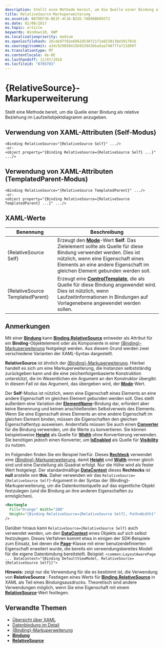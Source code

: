 ```yaml
---
description: Stellt eine Methode bereit, um die Quelle einer Bindung als relative Beziehung im Laufzeitobjektdiagramm anzugeben.
title: RelativeSource-Markuperweiterung
ms.assetid: B87DEF36-BE1F-4C16-B32E-7A896BD09272
ms.date: 02/08/2017
ms.topic: article
keywords: Windows10, UWP
ms.localizationpriority: medium
ms.openlocfilehash: 26cde97f82e6962d530721f1e0230138e5917016
ms.sourcegitcommit: a3dc929858415b933943bba5aa7487ffa721899f
ms.translationtype: MT
ms.contentlocale: de-DE
ms.lasthandoff: 12/07/2018
ms.locfileid: "8785783"
---
```

# <a name="relativesource-markup-extension"></a>{RelativeSource}-Markuperweiterung


Stellt eine Methode bereit, um die Quelle einer Bindung als relative Beziehung im Laufzeitobjektdiagramm anzugeben.

## <a name="xaml-attribute-usage-self-mode"></a>Verwendung von XAML-Attributen (Self-Modus)

``` syntax
<Binding RelativeSource="{RelativeSource Self}" .../>
-or-
<object property="{Binding RelativeSource={RelativeSource Self} ...}" .../>
```

## <a name="xaml-attribute-usage-templatedparent-mode"></a>Verwendung von XAML-Attributen (TemplatedParent-Modus)

``` syntax
<Binding RelativeSource="{RelativeSource TemplatedParent}" .../>
-or-
<object property="{Binding RelativeSource={RelativeSource TemplatedParent} ...}" .../>
```

## <a name="xaml-values"></a>XAML-Werte

| Benennung | Beschreibung |
|------|-------------|
| {RelativeSource Self} | Erzeugt den [<strong>Mode</strong>](https://msdn.microsoft.com/library/windows/apps/br209915)-Wert <strong>Self</strong>. Das Zielelement sollte als Quelle für diese Bindung verwendet werden. Dies ist nützlich, wenn eine Eigenschaft eines Elements an eine andere Eigenschaft im gleichen Element gebunden werden soll. |
| {RelativeSource TemplatedParent} | Erzeugt eine [<strong>ControlTemplate</strong>](https://msdn.microsoft.com/library/windows/apps/br209391), die als Quelle für diese Bindung angewendet wird. Dies ist nützlich, wenn Laufzeitinformationen in Bindungen auf Vorlagenebene angewendet werden sollen. | 

## <a name="remarks"></a>Anmerkungen

Mit einer [**Bindung**](https://msdn.microsoft.com/library/windows/apps/br209820) kann [**Binding.RelativeSource**](https://msdn.microsoft.com/library/windows/apps/br209831) entweder als Attribut für ein **Binding**-Objektelement oder als Komponente in einer [{Binding}-Markuperweiterung](binding-markup-extension.md) festgelegt werden. Aus diesem Grund werden zwei verschiedene Varianten der XAML-Syntax dargestellt.

**RelativeSource** ist ähnlich der [{Binding}-Markuperweiterung](binding-markup-extension.md).  Hierbei handelt es sich um eine Markuperweiterung, die Instanzen selbstständig zurückgeben kann und die eine zeichenfolgenbasierte Konstruktion unterstützt, die im Wesentlichen ein Argument an den Konstruktor übergibt. In diesem Fall ist das Argument, das übergeben wird, der [**Mode**](https://msdn.microsoft.com/library/windows/apps/br209915)-Wert.

Der **Self**-Modus ist nützlich, wenn eine Eigenschaft eines Elements an eine andere Eigenschaft im gleichen Element gebunden werden soll. Dies stellt außerdem eine Variation der [**ElementName**](https://msdn.microsoft.com/library/windows/apps/br209828)-Bindung dar, erfordert aber keine Benennung und keinen anschließenden Selbstverweis des Elements. Wenn Sie eine Eigenschaft eines Elements an eine andere Eigenschaft im gleichen Element binden, müssen die Eigenschaften den gleichen Eigenschaftentyp ausweisen. Andernfalls müssen Sie auch einen [**Converter**](https://msdn.microsoft.com/library/windows/apps/br209826) für die Bindung verwenden, um die Werte zu konvertieren. Sie können beispielsweise [**Height**](/uwp/api/Windows.UI.Xaml.FrameworkElement.Height) als Quelle für [**Width**](/uwp/api/Windows.UI.Xaml.FrameworkElement.Width) ohne Konvertierung verwenden. Sie benötigen jedoch einen Konverter, um [**IsEnabled**](https://msdn.microsoft.com/library/windows/apps/br209419) als Quelle für [**Visibility**](https://msdn.microsoft.com/library/windows/apps/br209006) zu nutzen.

Im Folgenden finden Sie ein Beispiel hierfür. Dieses [**Rechteck**](/uwp/api/Windows.UI.Xaml.Shapes.Rectangle) verwendet eine [{Binding}-Markuperweiterung](binding-markup-extension.md), damit [**Height**](/uwp/api/Windows.UI.Xaml.FrameworkElement.Height) und [**Width**](/uwp/api/Windows.UI.Xaml.FrameworkElement.Width) immer gleich sind und eine Darstellung als Quadrat erfolgt. Nur die Höhe wird als fester Wert festgelegt. Der standardmäßige [**DataContext**](https://msdn.microsoft.com/library/windows/apps/br208713) dieses **Rechtecks** ist **null** anstelle von **this**. Daher verwenden wir das `RelativeSource={RelativeSource Self}`-Argument in der Syntax der {Binding}-Markuperweiterung, um die Datenkontextquelle auf das eigentliche Objekt festzulegen (und die Bindung an ihre anderen Eigenschaften zu ermöglichen).

```XML
<Rectangle
  Fill="Orange" Width="200"
  Height="{Binding RelativeSource={RelativeSource Self}, Path=Width}"
/>
```

Darüber hinaus kann `RelativeSource={RelativeSource Self}` auch verwendet werden, um den [**DataContext**](https://msdn.microsoft.com/library/windows/apps/br208713) eines Objekts auf sich selbst festzulegen.  Dieses Verfahren kommt etwa in einigen der SDK-Beispiele zum Einsatz, bei denen die [**Page**](https://msdn.microsoft.com/library/windows/apps/br227503)-Klasse mit einer benutzerdefinierten Eigenschaft erweitert wurde, die bereits ein verwendungsbereites Modell für die eigene Datenbindung bereitstellt. Beispiel: `<common:LayoutAwarePage ... DataContext="{Binding DefaultViewModel, RelativeSource={RelativeSource Self}}">`

**Hinweis:** zeigt nur die Verwendung für die es bestimmt ist, die Verwendung von **RelativeSource** : Festlegen eines Werts für [**Binding.RelativeSource**](https://msdn.microsoft.com/library/windows/apps/br209831) in XAML als Teil eines Bindungsausdrucks. Theoretisch sind andere Verwendungen möglich, wenn Sie eine Eigenschaft mit einem [**RelativeSource**](https://msdn.microsoft.com/library/windows/apps/br209913)-Wert festlegen.

## <a name="related-topics"></a>Verwandte Themen

* [Übersicht über XAML](xaml-overview.md)
* [Datenbindung im Detail](https://msdn.microsoft.com/library/windows/apps/mt210946)
* [{Binding}-Markuperweiterung](binding-markup-extension.md)
* [**Bindung**](https://msdn.microsoft.com/library/windows/apps/br209820)
* [**RelativeSource**](https://msdn.microsoft.com/library/windows/apps/br209913)

